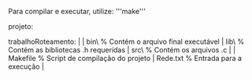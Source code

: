 Para compilar e executar, utilize:
'''make'''

projeto:

trabalhoRoteamento:
|
|	bin\	% Contém o arquivo final executável
|	lib\	% Contém as bibliotecas .h requeridas
|	src\	% Contém os arquivos .c
|
|	Makefile	% Script de compilação do projeto
|	Rede.txt 	% Entrada para a execução
|

